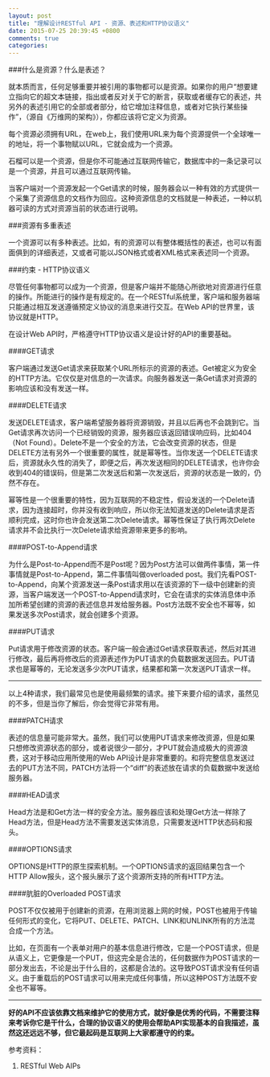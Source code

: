 ```yaml
---
layout: post
title: "理解设计RESTful API - 资源、表述和HTTP协议语义"
date: 2015-07-25 20:39:45 +0800
comments: true
categories: 
---
```

###什么是资源？什么是表述？

就本质而言，任何足够重要并被引用的事物都可以是资源。如果你的用户“想要建立指向它的超文本链接，指出或者反对关于它的断言，获取或者缓存它的表述，共另外的表述引用它的全部或者部分，给它增加注释信息，或者对它执行某些操作”，（源自《万维网的架构》），你都应该将它定义为资源。

每个资源必须拥有URL，在web上，我们使用URL来为每个资源提供一个全球唯一的地址，将一个事物赋以URL，它就会成为一个资源。

石榴可以是一个资源，但是你不可能通过互联网传输它，数据库中的一条记录可以是一个资源，并且可以通过互联网传输。

当客户端对一个资源发起一个Get请求的时候，服务器会以一种有效的方式提供一个采集了资源信息的文档作为回应。这种资源信息的文档就是一种表述，一种以机器可读的方式对资源当前的状态进行说明。

###资源有多重表述

一个资源可以有多种表述。比如，有的资源可以有整体概括性的表述，也可以有面面俱到的详细表述，又或者可能以JSON格式或者XML格式来表述同一个资源。

###约束 - HTTP协议语义

尽管任何事物都可以成为一个资源，但是客户端并不能随心所欲地对资源进行任意的操作。所能进行的操作是有规定的。在一个RESTful系统里，客户端和服务器端只能通过相互发送遵循预定义协议的消息来进行交互。在Web API的世界里，该协议就是HTTP。

在设计Web API时，严格遵守HTTP协议语义是设计好的API的重要基础。

####GET请求

客户端通过发送Get请求来获取某个URL所标示的资源的表述。Get被定义为安全的HTTP方法。它仅仅是对信息的一次请求。向服务器发送一条Get请求对资源的影响应该和没有发送一样。

####DELETE请求

发送DELETE请求，客户端希望服务器将资源销毁，并且以后再也不会跳到它。当Get请求再次访问一个已经销毁的资源，服务器应该返回错误响应码，比如404（Not Found）。Delete不是一个安全的方法，它会改变资源的状态，但是DELETE方法有另外一个很重要的属性，就是幂等性。当你发送一个DELETE请求后，资源就永久性的消失了，即便之后，再次发送相同的DELETE请求，也许你会收到404的错误码，但是第二次发送后和第一次发送后，资源的状态是一致的，仍然不存在。

幂等性是一个很重要的特性，因为互联网的不稳定性，假设发送的一个Delete请求，因为连接超时，你并没有收到响应，所以你无法知道发送的Delete请求是否顺利完成，这时你也许会发送第二次Delete请求。幂等性保证了执行两次Delete请求并不会比执行一次Delete请求给资源带来更多的影响。

####POST-to-Append请求

为什么是Post-to-Append而不是Post呢？因为Post方法可以做两件事情，第一件事情就是Post-to-Append，第二件事情叫做overloaded post。我们先看POST-to-Append，向某个资源发送一条Post请求用以在该资源的下一级中创建新的资源，当客户端发送一个POST-to-Append请求时，它会在请求的实体消息体中添加所希望创建的资源的表述信息并发给服务器。Post方法既不安全也不幂等，如果发送多次Post请求，就会创建多个资源。

####PUT请求

Put请求用于修改资源的状态。客户端一般会通过Get请求获取表述，然后对其进行修改，最后再将修改后的资源表述作为PUT请求的负载数据发送回去。PUT请求也是幂等的，无论发送多少次PUT请求，结果都和第一次发送PUT请求一样。

----------------------------------------------------------------------------------
以上4种请求，我们最常见也是使用最频繁的请求。接下来要介绍的请求，虽然见的不多，但是当你了解后，你会觉得它非常有用。

####PATCH请求

表述的信息量可能非常大。虽然，我们可以使用PUT请求来修改资源，但是如果只想修改资源状态的部分，或者说很少一部分，才PUT就会造成极大的资源浪费，这对于移动应用所使用的Web API设计是非常重要的。和将完整信息发送过去的PUT方法不同，PATCH方法将一个“diff”的表述放在请求的负载数据中发送给服务器。

####HEAD请求

Head方法是和Get方法一样的安全方法。服务器应该和处理Get方法一样除了Head方法，但是Head方法不需要发送实体消息，只需要发送HTTP状态码和报头。

####OPTIONS请求

OPTIONS是HTTP的原生探索机制。一个OPTIONS请求的返回结果包含一个HTTP Allow报头，这个报头展示了这个资源所支持的所有HTTP方法。

####肮脏的Overloaded POST请求

POST不仅仅被用于创建新的资源，在用浏览器上网的时候，POST也被用于传输任何形式的变化，它将PUT、DELETE、PATCH、LINK和UNLINK所有的方法混合成一个方法。

比如，在页面有一个表单对用户的基本信息进行修改，它是一个POST请求，但是从语义上，它更像是一个PUT，但这完全是合法的，任何数据作为POST请求的一部分发出去，不论是出于什么目的，这都是合法的。这导致POST请求没有任何语义。由于重载后的POST请求可以用来完成任何事情，所以这种POST方法既不安全也不幂等。

----------------------------------------------------------------------------------
**好的API不应该依靠文档来维护它的使用方式，就好像是优秀的代码，不需要注释来考诉你它是干什么，合理的协议语义的使用会帮助API实现基本的自我描述，虽然这还远远不够，但它最起码是互联网上大家都遵守的约束。**


参考资料：   
1. RESTful Web AIPs

